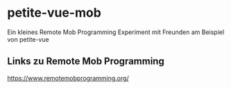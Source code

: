 # petite-vue-mob

Ein kleines Remote Mob Programming Experiment mit Freunden am Beispiel von petite-vue

## Links zu Remote Mob Programming
https://www.remotemobprogramming.org/
